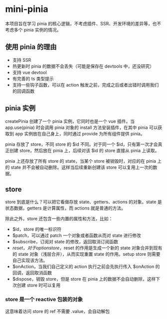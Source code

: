 # mini-pinia

本项目旨在学习 pinia 的核心逻辑，不考虑插件、SSR、开发环境的差异等，也不考虑多个 pinia 实例的情况。

## 使用 pinia 的理由

- 支持 SSR
- 热更新时 pinia 的数据不会丢失（可能是保存在 devtools 中，还没研究）
- 支持 vue devtool
- 有完善的 ts 类型提示
- 支持一些钩子函数，可以在 action 触发之前，完成之后或者出错时调用我们的回调函数

## pinia 实例

createPinia 创建了一个 pinia 实例，它同时也是一个 vue 插件。当 app.use(pinia) 时会调用 pinia 对象的 install 方法安装插件，在其中 pinia 可以获取到 app 实例放在自己身上，同时通过 provide 为所有组件提供 pinia。

pinia 存放了 store，不同 store 的 $id 不同。对于同一个 $id，只有第一次才会真正创建 store，然后放在 pinia 上，后续对该 $id 的 store 直接从 pinia 上读取。

pinia 上还存放了所有 store 的 state，当某个 store 被销毁时，对应的在 pinia 上的 state 并不会被自动删除。这样当后续重新创建该 store 可以复用上一次的数据。

## store

store 到底是什么？可以把它看做存放 state、getters、actions 的对象。state 是状态数据，getters 是计算属性，而 actions 就是普通的方法。

除此之外，store 还包含一些内置的属性和方法，比如：

- $id，store 的唯一标识符
- $patch，可以通过 patch 一个对象或者函数从而对 state 进行修改
- $subscribe，订阅对 state 的修改，返回取消订阅函数
- $reset，对于 option store，$reset 的作用是生成一个新的 state 对象合并到现有的 state 对象（浅层合并），从而实现重置 state 的作用。setup store 则需要自己实现该方法。
- $onAction，当我们自己定义的 action 执行之前会先执行传入 $onAction 的回调，返回取消函数
- $dispose，销毁 store，但是 store 在 pinia 上的数据不会自动删除，这样下次创建 store 时可以复用

### store 是一个 reactive 包装的对象

这意味着访问 store 的 ref 不需要 .value，会自动解包
